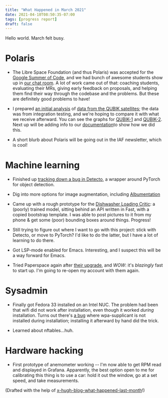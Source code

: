```yaml
---
title: "What Happened in March 2021"
date: 2021-04-10T08:50:35-07:00
tags: [progress report]
draft: false
---
```


Hello world.  March felt busy.

# Polaris

* The Libre Space Foundation (and thus Polaris) was accepted for the
[Google Summer of Code][1], and we had bunch of awesome students show
up in [our chat room][2].  A lot of work came out of that: coaching
students, evaluating their MRs, giving early feedback on proposals,
and helping them find their way through the codebase and the
problems.  But these are definitely good problems to have!

* I prepared [an initial analysis][3] of [data from the QUBIK
  satellites][4]; the data was from integration testing, and we're
  hoping to compare it with what we receive afterward.  You can see
  the graphs for [QUBIK-1][5] and [QUBIK-2][6].  Next up will be
  adding info to our [documentation][7]to show how we did this.

* A short blurb about Polaris will be going out in the IAF newsletter,
  which is cool!

# Machine learning

* Finished up [tracking down a bug in Detecto][8], a wrapper around
  PyTorch for object detection.

* Dig into more options for image augmentation, including [Albumentation][9]

* Came up with a rough prototype for the [Dishwasher Loading
  Critic][11]: a (poorly) trained model, sitting behind an API written
  in Fast, with a copied bootstrap template.  I was able to post
  pictures to it from my phone & get some (poor) bounding boxes around
  things.  Progress!

* Still trying to figure out where I want to go with this project:
  stick with Detecto, or move to PyTorch?  I'd like to do the latter,
  but I have a lot of learning to do there.

* Got LSP-mode enabled for Emacs.  Interesting, and I suspect this
  will be a way forward for Emacs.

* Tried Paperspace again after [their upgrade][13], and *WOW*: it's
  _blazingly_ fast to start up.  I'm going to re-open my account with
  them again.

# Sysadmin

* Finally got Fedora 33 installed on an Intel NUC.  The problem had
  been that wifi did not work after installation, even though it
  worked *during* installation.  Turns out there's [a bug][10] where
  wpa-supplicant is not installed during installation; installing it
  afterward by hand did the trick.

* Learned about nftables...huh.

# Hardware hacking

* First prototype of anemometer working -- I'm now able to get RPM
  read and displayed in Grafana.  Apparently, the best option open to
  me for calibrating this thing is to use a car: hold it out the
  window, go at a set speed, and take measurements.

(Drafted with the help of [x-hugh-blog-what-happened-last-month][14]!)

[1]: https://gitlab.com/librespacefoundation/soc-org/-/wikis/Google-Summer-of-Code-2021#polaris-compare-parameters-from-different-spacecrafts
[2]: https://app.element.io/#/room/#polaris:matrix.org
[3]: https://gitlab.com/librespacefoundation/polaris/polaris/-/issues/151
[4]: https://libre.space/projects/qubik/
[5]: https://polarisml.space/sat/qubik-1
[6]: https://polarisml.space/sat/qubik-2
[7]: https://docs.polarisml.space
[8]: https://github.com/alankbi/detecto/issues/75
[9]: https://albumentations.ai
[10]: https://bugzilla.redhat.com/show_bug.cgi?id=1756488
[11]: https://gitlab.com/saintaardvark/dishwasher_loading_critic
[12]: /dishwasher_loading_critic_screenshot.jpg
[13]: https://blog.paperspace.com/all-new-gpu-backed-notebooks-on-gradient/
[14]: https://gitlab.com/saintaardvark/dot.emacs.d/-/commit/b38d45030759410e73ff9001d22dd3bdb7b7ea5d
